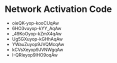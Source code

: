 # Network Activation Code
* oieQK-yop-kooCUqAw
* 6HO3vuyop-kYY_AqAw
* _49KoOyop-kZmX4qAw
* Ug5GXuyop-kGHhAqAw
* YWauZuyop9JVQMcqAw
* kCVsXeyop9JVNWgqAw
* I-QRIeyop9IHO9oqAw